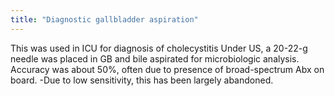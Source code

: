 ```yaml
---
title: "Diagnostic gallbladder aspiration"
---
```

This was used in ICU for diagnosis of cholecystitis 
Under US, a 20-22-g needle was placed in GB and bile aspirated for microbiologic analysis.
Accuracy was about 50%, often due to presence of broad-spectrum Abx on board.
-Due to low sensitivity, this has been largely abandoned.

